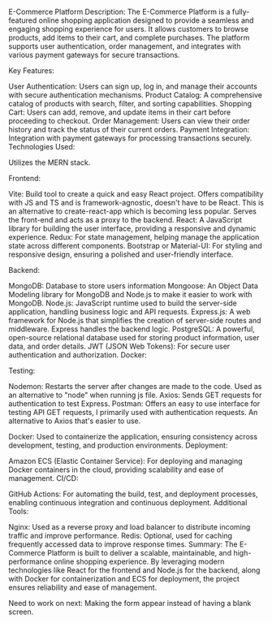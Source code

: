 E-Commerce Platform
Description:
The E-Commerce Platform is a fully-featured online shopping application designed to provide a seamless and engaging shopping experience for users. It allows customers to browse products, add items to their cart, and complete purchases. The platform supports user authentication, order management, and integrates with various payment gateways for secure transactions.

Key Features:

User Authentication: Users can sign up, log in, and manage their accounts with secure authentication mechanisms.
Product Catalog: A comprehensive catalog of products with search, filter, and sorting capabilities.
Shopping Cart: Users can add, remove, and update items in their cart before proceeding to checkout.
Order Management: Users can view their order history and track the status of their current orders.
Payment Integration: Integration with payment gateways for processing transactions securely.
Technologies Used:

Utilizes the MERN stack.

Frontend:

Vite: Build tool to create a quick and easy React project. Offers compatibility with JS and TS and is framework-agnostic, doesn't have to be React. This is an alternative to create-react-app which is becoming less popular. Serves the front-end and acts as a proxy to the backend.
React: A JavaScript library for building the user interface, providing a responsive and dynamic experience.
Redux: For state management, helping manage the application state across different components.
Bootstrap or Material-UI: For styling and responsive design, ensuring a polished and user-friendly interface.

Backend:

MongoDB: Database to store users information
Mongoose: An Object Data Modeling library for MongoDB and Node.js to make it easier to work with MongoDB.
Node.js: JavaScript runtime used to build the server-side application, handling business logic and API requests.
Express.js: A web framework for Node.js that simplifies the creation of server-side routes and middleware. Express handles the backend logic.
PostgreSQL: A powerful, open-source relational database used for storing product information, user data, and order details.
JWT (JSON Web Tokens): For secure user authentication and authorization.
Docker:

Testing:

Nodemon: Restarts the server after changes are made to the code. Used as an alternative to "node" when running js file.
Axios: Sends GET requests for authentication to test Express.
Postman: Offers an easy to use interface for testing API GET requests, I primarily used with authentication requests. An alternative to Axios that's easier to use.

Docker: Used to containerize the application, ensuring consistency across development, testing, and production environments.
Deployment:

Amazon ECS (Elastic Container Service): For deploying and managing Docker containers in the cloud, providing scalability and ease of management.
CI/CD:

GitHub Actions: For automating the build, test, and deployment processes, enabling continuous integration and continuous deployment.
Additional Tools:

Nginx: Used as a reverse proxy and load balancer to distribute incoming traffic and improve performance.
Redis: Optional, used for caching frequently accessed data to improve response times.
Summary:
The E-Commerce Platform is built to deliver a scalable, maintainable, and high-performance online shopping experience. By leveraging modern technologies like React for the frontend and Node.js for the backend, along with Docker for containerization and ECS for deployment, the project ensures reliability and ease of management.

Need to work on next: Making the form appear instead of having a blank screen.